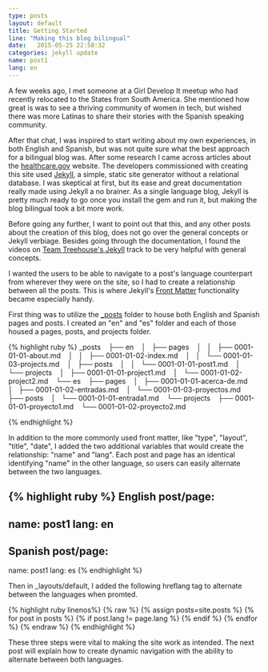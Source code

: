 ```yaml
---
type: posts
layout: default
title: Getting Started
line: "Making this blog bilingual"
date:   2015-05-25 22:58:32
categories: jekyll update
name: post1
lang: en
---
```


A few weeks ago, I met someone at a Girl Develop It meetup who had recently relocated to the States from South America. She mentioned how great is was to see a thriving community of women in tech, but wished there was more Latinas to share their stories with the Spanish speaking community. 

After that chat, I was inspired to start writing about my own experiences, in both English and Spanish, but was not quite sure what the best approach for a bilingual blog was. After some research I came across articles about the <html><a href="http://healthcare.gov">healthcare.gov</a></html> website. The developers commissioned with creating this site used <html><a href="http://jekyllrb.com/" target="_blank">Jekyll</a></html>, a simple, static site generator without a relational database. I was skeptical at first, but its ease and great documentation really made using Jekyll a no brainer. As a single language blog, Jekyll is pretty much ready to go once you install the gem and run it, but making the blog bilingual took a bit more work. 

Before going any further, I want to point out that this, and any other posts about the creation of this blog, does not go over the general concepts or Jekyll verbiage. Besides going through the documentation, I found the videos on <html><a href="http://teamtreehouse.com/library/build-a-blog-with-jekyll-and-github-pages">Team Treehouse's Jekyll</a></html> track to be very helpful with general concepts.

I wanted the users to be able to navigate to a post's language counterpart from wherever they were on the site, so I had to create a relationship between all the posts. This is where Jekyll's <html><a href="http://jekyllrb.com/docs/frontmatter/" target="_blank">Front Matter</a></html> functionality became especially handy. 

First thing was to utilize the <html><a href="http://jekyllrb.com/docs/structure/" target="_blank">_posts</a></html> folder to house both English and Spanish pages and posts. I created an "en" and "es" folder and each of those housed a pages, posts, and projects folder.

{% highlight ruby %}
_posts
   ├── en
   │   ├── pages
   │   │   ├── 0001-01-01-about.md
   │   │   ├── 0001-01-02-index.md
   │   │   └── 0001-01-03-projects.md
   │   ├── posts
   │   │   └── 0001-01-01-post1.md
   │   └── projects
   │       ├── 0001-01-01-project1.md
   │       └── 0001-01-02-project2.md
   └── es
       ├── pages
       │   ├── 0001-01-01-acerca-de.md
       │   ├── 0001-01-02-entradas.md
       │   └── 0001-01-03-proyectos.md
       ├── posts
       │   └── 0001-01-01-entrada1.md
       └── projects
           ├── 0001-01-01-proyecto1.md
           └── 0001-01-02-proyecto2.md

{% endhighlight %}

In addition to the more commonly used front matter, like "type", "layout", "title", "date", I added the two additional variables that would create the relationship: "name" and "lang". 
Each post and page has an identical identifying "name" in the other language, so users can easily alternate between the two languages. 

{% highlight ruby %}
English post/page:
---
name: post1
lang: en
---
Spanish post/page:
---
name: post1
lang: es
{% endhighlight %}

Then in _layouts/default, I added the following hreflang tag to alternate between the languages when promted. 

{% highlight ruby linenos%}
{% raw %}
  {% assign posts=site.posts %}
    {% for post in posts %}
      {% if post.lang != page.lang %}
        <link rel="alternate" hreflang="{{ post.lang }}" href="{{ post.url }}" />
      {% endif %}
    {% endfor %}
 {% endraw %}
{% endhighlight %}

These three steps were vital to making the site work as intended. The next post will explain how to create dynamic navigation with the ability to alternate between both languages.  



